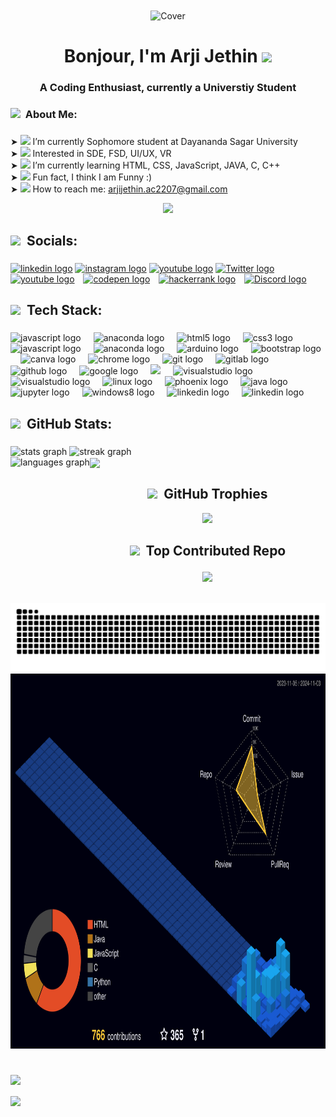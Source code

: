 <div align="center">    
<img align="center" src="https://wallpaperaccess.com/full/869923.gif" alt="Cover"  />    
<div/ >     
  
<h1 align="center"><b>Bonjour,  I'm Arji Jethin <img  src="https://user-images.githubusercontent.com/74038190/226127923-0e8b7792-7b3c-462b-951b-63c96ba1a5af.gif" height="35px"></b> </h1>
<h3 align="center">A Coding Enthusiast, currently a Universtiy Student</h3> 
<h3 align="left">    
    <img
      src="https://user-images.githubusercontent.com/74038190/212744289-c46f1717-bfc9-4724-8ef3-4b08e3583110.gif"   
      height="30px" 
    />  
    ‎  About Me:
  </h3>    

###

<p align="left">
    ➤
      <img
        src="https://user-images.githubusercontent.com/74038190/216122028-c05b52fb-983e-4ee8-8811-6f30cd9ea5d5.png"
        height="20px"
      />  
      I’m currently Sophomore student at Dayananda Sagar University <br />➤
      <img
        src="https://user-images.githubusercontent.com/74038190/219923809-b86dc415-a0c2-4a38-bc88-ad6cf06395a8.gif"
        height="20px"
      />
      Interested in SDE, FSD, UI/UX, VR<br />➤
      <img
        src="https://user-images.githubusercontent.com/74038190/212284087-bbe7e430-757e-4901-90bf-4cd2ce3e1852.gif"
        height="20px"
      />
      I’m currently learning HTML, CSS, JavaScript, JAVA, C, C++<br />➤
      <img
        src="https://user-images.githubusercontent.com/74038190/216122041-518ac897-8d92-4c6b-9b3f-ca01dcaf38ee.png"
        height="20px"
      />
      Fun fact, I think I am Funny :) <br />
      ➤
      <img
        src="https://user-images.githubusercontent.com/74038190/226127927-3feb953e-cc01-482e-b732-311b2907991f.gif"
        height="20px"
      />
      How to reach me: 
      <a href="mailto:arjijethin.ac0705@gmail.com" target="_blank">
        arjijethin.ac2207@gmail.com
      </a>
    </b>
  </p>

  <img src="https://user-images.githubusercontent.com/74038190/212284136-03988914-d899-44b4-b1d9-4eeccf656e44.gif" height="200px" >

###

<h2 align="left"><img
      src="https://user-images.githubusercontent.com/74038190/214644152-52f47eb3-5e31-4f47-8758-05c9468d5596.gif"
      height="30px"
    /> ‎ Socials:</h2>

###

<div align="left">
  <a
    href="https://www.linkedin.com/in/arji-jethin-naga-sai-eswar-345138278/"
    target="_blank"
    style="display: inline-block; margin: 0"
  >
    <img
      src="https://user-images.githubusercontent.com/74038190/235294012-0a55e343-37ad-4b0f-924f-c8431d9d2483.gif"
      height="50" 
      alt="linkedin logo"
    />
  </a>
  <a href="https://www.instagram.com/eswararji07/"
    target="_blank"
    style="display: inline-block; margin: 0">
    <img
      src="https://user-images.githubusercontent.com/74038190/235294013-a33e5c43-a01c-43f6-b44d-a406d8b4ab75.gif"
      height="50"
      alt="instagram logo"
    />
  </a>
  <a
    href="https://www.youtube.com/@mrphoenix2518"
    target="_blank"
    style="display: inline-block; margin: 0"
  >
    <img
      src="https://user-images.githubusercontent.com/74038190/235294007-de441046-823e-4eff-89bf-d4df52858b65.gif"
      height="50"
      alt="youtube logo"
    />
  </a>
  <a
    href="https://x.com/ArjiJethin51993"
    target="_blank"
    style="display: inline-block; margin: 0"
  >
    <img
      src="https://user-images.githubusercontent.com/74038190/235294011-b8074c31-9097-4a65-a594-4151b58743a8.gif"
      height="50"
      alt="Twitter logo"
    />
  </a>
      <img width="6" />
  <a
    href="mailto:arjijethin.ac2207@gmail.com"
    target="_blank"
    style="display: inline-block; margin: 0"
  >
    <img
      src="https://upload.wikimedia.org/wikipedia/commons/7/7e/Gmail_icon_%282020%29.svg"
      height="40"
      alt="youtube logo"
    />
  </a>
  <img width="6" />
  <a href="https://codepen.io/ARJI-JETHIN" target="_blank" style="display: inline-block; margin: 0">
    <img
      src="https://raw.githubusercontent.com/maurodesouza/profile-readme-generator/master/src/assets/icons/social/codepen/default.svg"
      width="52"
      height="40"
      alt="codepen logo"
    />
  </a>
  <img width="6" />
  <a href="https://www.hackerrank.com/profile/eng23cs0267" target="_blank" style="display: inline-block; margin: 0">
    <img
      src="https://raw.githubusercontent.com/maurodesouza/profile-readme-generator/master/src/assets/icons/social/hackerrank/default.svg"
      width="52"
      height="40"
      alt="hackerrank logo"
    />
  </a>
    <img width="6" />
  <a
    href="https://discordapp.com/users/850585839053307924"
    target="_blank"
    style="display: inline-block; margin: 0"
  >
    <img
      src="https://user-images.githubusercontent.com/74038190/235294015-47144047-25ab-417c-af1b-6746820a20ff.gif"
      height="50"
      alt="Discord logo"
    />
  </a>
</div>


###

<h2 align="left"><img
      src="https://user-images.githubusercontent.com/74038190/229223263-cf2e4b07-2615-4f87-9c38-e37600f8381a.gif"
      height="30px"
    /> ‎ Tech Stack:</h2>

###

<div align="left">
  <img
  src="https://cdn.jsdelivr.net/gh/devicons/devicon/icons/c/c-original.svg"
  height="40"
  alt="javascript logo"
/>
<img width="12" />
<img
  src="https://cdn.jsdelivr.net/gh/devicons/devicon/icons/cplusplus/cplusplus-original.svg"
  height="40"
  alt="anaconda logo"
/>
<img width="12" />
  <img
    src="https://cdn.jsdelivr.net/gh/devicons/devicon/icons/html5/html5-original.svg"
    height="40"
    alt="html5 logo"
  />
  <img width="12" />
  <img
    src="https://cdn.jsdelivr.net/gh/devicons/devicon/icons/css3/css3-original.svg"
    height="40"
    alt="css3 logo"
  />
  <img width="12" />
  <img
    src="https://user-images.githubusercontent.com/74038190/212257454-16e3712e-945a-4ca2-b238-408ad0bf87e6.gif"
    height="40"
    alt="javascript logo"
  />
  <img width="12" />
  <img
    src="https://cdn.jsdelivr.net/gh/devicons/devicon/icons/anaconda/anaconda-original.svg"
    height="40"
    alt="anaconda logo"
  />
  <img width="12" />
  <img
    src="https://cdn.jsdelivr.net/gh/devicons/devicon/icons/arduino/arduino-original.svg"
    height="40"
    alt="arduino logo"
  />
  <img width="12" />
  <img
    src="https://user-images.githubusercontent.com/74038190/212280805-9bcb336b-8c55-46a8-abf8-ff286ab55472.gif"
    height="40"
    alt="bootstrap logo"
  />
  <img width="12" />
  <img
    src="https://cdn.jsdelivr.net/gh/devicons/devicon/icons/canva/canva-original.svg"
    height="40"
    alt="canva logo"
  />
  <img width="12" />
  <img
    src="https://cdn.jsdelivr.net/gh/devicons/devicon/icons/chrome/chrome-original.svg"
    height="40"
    alt="chrome logo"
  />
  <img width="12" />
  <img
    src="https://user-images.githubusercontent.com/74038190/212281775-b468df30-4edc-4bf8-a4ee-f52e1aaddc86.gif"
    height="30"
    alt="git logo"
  />
  <img width="12" />
  <img
    src="https://cdn.jsdelivr.net/gh/devicons/devicon/icons/gitlab/gitlab-original.svg"
    height="40"
    alt="gitlab logo"
  />
  <img width="12" />
  <img
    src="https://user-images.githubusercontent.com/5713670/87202985-820dcb80-c2b6-11ea-9f56-7ec461c497c3.gif"
    height="40"
    alt="github logo"
  />
  <img width="12" />
  <img
    src="https://cdn.jsdelivr.net/gh/devicons/devicon/icons/google/google-original.svg"
    height="40"
    alt="google logo"
  />
  <img width="12" />
  <img
    src="https://user-images.githubusercontent.com/74038190/212257465-7ce8d493-cac5-494e-982a-5a9deb852c4b.gif"
    height="30"
  />
  <img width="12" />
  <img
    src="https://cdn.jsdelivr.net/gh/devicons/devicon/icons/visualstudio/visualstudio-plain.svg" alt="visualstudio logo"
    height="30"
  />
  <img width="12" />
  <img
    src="https://cdn.jsdelivr.net/gh/devicons/devicon/icons/pycharm/pycharm-original.svg" alt="visualstudio logo"
    height="35"
  />
  <img width="12" />
  <img src="https://cdn.jsdelivr.net/gh/devicons/devicon/icons/linux/linux-original.svg" height="35" alt="linux logo"  />
  <img width="12" />
  <img src="https://cdn.jsdelivr.net/gh/devicons/devicon/icons/phoenix/phoenix-original.svg" height="35" alt="phoenix logo"  />
  <img width="12" />
  <img
    src="https://cdn.jsdelivr.net/gh/devicons/devicon/icons/java/java-original-wordmark.svg"
    height="40"
    alt="java logo"
  />
  <img width="12" />
  <img
    src="https://cdn.jsdelivr.net/gh/devicons/devicon/icons/jupyter/jupyter-original-wordmark.svg"
    height="40"
    alt="jupyter logo"
  />
  <img width="12" />
  <img src="https://cdn.jsdelivr.net/gh/devicons/devicon/icons/windows8/windows8-original.svg" height="35" alt="windows8 logo"  />
  <img width="12" />
  <img
    src="https://user-images.githubusercontent.com/74038190/235294012-0a55e343-37ad-4b0f-924f-c8431d9d2483.gif"
    height="40"
    alt="linkedin logo"
  />
  <img width="12" />
  <img
    src="https://user-images.githubusercontent.com/74038190/212257472-08e52665-c503-4bd9-aa20-f5a4dae769b5.gif"
    height="30"
    alt="linkedin logo"
  />
  <img width="12" />
</div>

###

<h2 align="left"><img
      src="https://user-images.githubusercontent.com/74038190/229223156-0cbdaba9-3128-4d8e-8719-b6b4cf741b67.gif"
      height="30px"
    />‎ ‎ GitHub Stats:</h2>

###

<div align="left">
  <img src="https://github-readme-stats.vercel.app/api?username=arjijethin&theme=radical&show_icons=true&rank_icon=github" height="170vh" alt="stats graph"  />
  <img src="https://streak-stats.demolab.com?user=ArjiJethin&locale=en&mode=daily&theme=radical&hide_border=false&border_radius=5&order=3" height="170vh" alt="streak graph"  />
</div>
  <div align="left">
<img align="left" src="https://github-readme-stats.vercel.app/api/top-langs/?username=arjijethin&layout=donut&theme=radical&locale=en&hide_title=false&langs_count=12&hide_border=false" height="220vh" width="" alt="languages graph" />
<img align="center" src="https://arjijethin.github.io/Web/Data/Images/mg.gif" height=220vh> 
</div>

###


<h2>
<img
      src="https://user-images.githubusercontent.com/74038190/216655818-2e7b9a31-49bf-4744-85a8-db8a2577c45c.gif"
      height="30px"
    /> ‎ GitHub Trophies</h3>
    <img
      src="https://github-profile-trophy.vercel.app/?username=ArjiJethin&theme=tokyonight&no-frame=false&no-bg=true&margin-w=4"
      height=""
    />

<h2>
    
<img
      src="https://camo.githubusercontent.com/748433fbf833d18f543ad4bb6d8c8c4f7f340c7fe8b9706df131a525049f0c8c/68747470733a2f2f63756c746f667468657061727479706172726f742e636f6d2f706172726f74732f68642f6c6170746f705f706172726f742e676966"
      height="30px"
    /> ‎ Top Contributed Repo</h2>
    <img
      src="https://github-contributor-stats.vercel.app/api?username=ArjiJethin&limit=5&theme=aura&combine_all_yearly_contributions=true"
      height=""
    />

<br clear="both">

<img src="https://raw.githubusercontent.com/ArjiJethin/ArjiJethin/output/snake.svg" alt="Snake animation" />

<img src="./profile-3d-contrib/profile-night-view.svg" alt="Snake animation" height="600px" />

<h1 align="left"></h1>

<img align="left" src="https://api.visitorbadge.io/api/VisitorHit?user=ArjiJethin&repo=github-visitors-badge&countColor=%237B1E7A"  />

<br/>
<br/>

<a href="https://youtu.be/dQw4w9WgXcQ?si=hLXYXbSuJlLEFMHG" target="_blank" title="hehe :)" rel="noopener noreferrer">
<img align="left" src="https://i.kym-cdn.com/photos/images/original/000/890/053/f87.gif" height=20>
</a>

[comment]: <> (https://avatars.githubusercontent.com/u/180202573?v=3)
[comment]: <> (Git-UserID: 180202573)
[comment]: <> (--- made by Arji Jethin Naga Sai Eswar)
